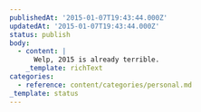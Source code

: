 ```yaml
---
publishedAt: '2015-01-07T19:43:44.000Z'
updatedAt: '2015-01-07T19:43:44.000Z'
status: publish
body:
  - content: |
      Welp, 2015 is already terrible.
    _template: richText
categories:
  - reference: content/categories/personal.md
_template: status
---
```



